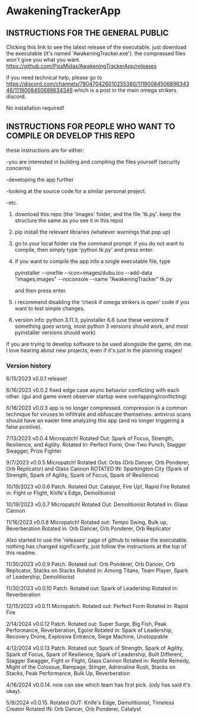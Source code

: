 # AwakeningTrackerApp

## INSTRUCTIONS FOR THE GENERAL PUBLIC

Clicking this link to see the latest release of the executable. just download the executable (it's named 'AwakeningTracker.exe'). the compressed files won't give you what you want.
https://github.com/PissMidas/AwakeningTrackerApp/releases

if you need technical help, please go to https://discord.com/channels/780470426010255380/1119008450689634346/1119008450689634346 which is a post in the main omega strikers discord.

No installation required!

## INSTRUCTIONS FOR PEOPLE WHO WANT TO COMPILE OR DEVELOP THIS REPO
these instructions are for either:

-you are interested in building and compiling the files yourself (security concerns)

-developing the app further

-looking at the source code for a similar personal project.

-etc.

1. download this repo (the 'images' folder, and the file 'tk.py'. keep the structure the same as you see it in this repo)
2. pip install the relevant libraries (whatever warnings that pop up)
3. go to your local folder via the command prompt. if you do not want to compile, then simply type 'python tk.py' and press enter.
4. if you want to compile the app into a single executable file, type
   
   pyinstaller --onefile --icon=images/dubu.ico --add-data "images;images" --noconsole --name "AwakeningTracker" tk.py

   and then press enter.
6. i recommend disabling the 'check if omega strikers is open' code if you want to test simple changes.

7. version info: python 3.11.3,  pyinstaller 6.6 (use these versions if something goes wrong, most python 3 versions should work, and most pyinstaller versions should work)

   
If you are trying to develop software to be used alongside the game, dm me. I love hearing about new projects, even if it's just in the planning stages!

### Version history
6/15/2023 v0.0.1 release!

6/16/2023 v0.0.2 fixed edge case async behavior conflicting with each other. (gui and game event observer startup were overlapping/conflicting)

6/16/2023 v0.0.3 app is no longer compressed. compression is a common technique for viruses to infiltrate and obfuscate themselves. antivirus scans should have an easier time analyzing this app (and no longer triggering a false positive).

7/13/2023 v0.0.4 Micropatch! Rotated Out: Spark of Focus, Strength, Resilience, and Agility. Rotated In: Perfect Form, One-Two Punch, Stagger Swagger, Prize Fighter

9/7/2023 v0.0.5 Micropatch! Rotated Out: Orbs (Orb Dancer, Orb Ponderer, Orb Replicator) and Glass Cannon
ROTATED IN: Sparkington City (Spark of Strength, Spark of Agility, Spark of Focus, Spark of Resilience)

10/19/2023 v0.0.6 Patch. Rotated Out: Catalyst, Fire Up!, Rapid Fire
Rotated in: Fight or Flight, Knife's Edge, Demolitionist

10/19/2023 v0.0.7 Micropatch! Rotated Out: Demolitionist
Rotated in: Glass Cannon

11/16/2023 v0.0.8 Micropatch! Rotated out: Tempo Swing, Bulk up, Reverberation
Rotated in: Orb Dancer, Orb Ponderer, Orb Replicator

Also started to use the 'releases' page of github to release the executable. nothing has changed significantly, just follow the instructions at the top of this readme.

11/30/2023 v0.0.9 Patch. Rotated out: Orb Ponderer, Orb Dancer,  Orb Replicator, Stacks on Stacks 
Rotated in: Among Titans, Team Player, Spark of Leadership, Demolitionist

11/30/2023 v0.0.10 Patch. Rotated out: Spark of Leadership
Rotated in: Reverberation

12/15/2023 v0.0.11 Micropatch. Rotated out: Perfect Form
Rotated in: Rapid Fire

2/14/2024 v0.0.12 Patch. Rotated out: Super Surge, Big Fish, Peak Performance, Reverberation, Egoist
Rotated in: Spark of Leadership, Recovery Drone, Explosive Entrance, Siege Machine, Unstoppable


4/12/2024 v0.0.13 Patch. Rotated out: Spark of Strength, Spark of Agility, Spark of Focus, Spark of Resilience, Spark of Leadership, Built Different, Stagger Swagger, Fight or Flight, Glass Cannon
Rotated in: Reptile Remedy, Might of the Colossus, Rampage, Stinger, Adrenaline Rush, Stacks on Stacks, Peak Performance, Bulk Up, Reverberation

4/16/2024 v0.0.14. now can see which team has first pick. (ody has said it's okay).

5/9/2024 v0.0.15. 
Rotated OUT: Knife's Edge, Demolitionist, Timeless Creator
Rotated IN: Orb Dancer, Orb Ponderer, Catalyst
